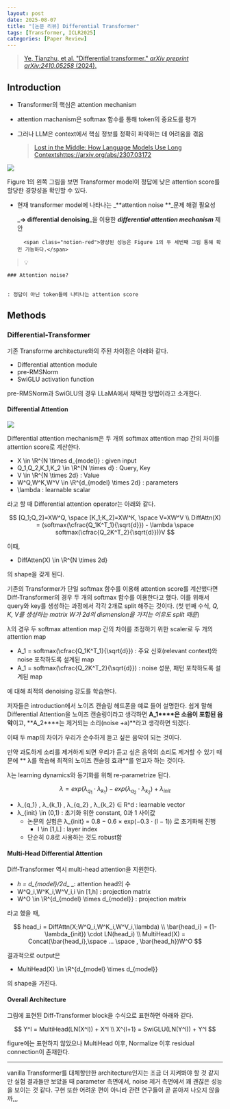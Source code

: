 ```yaml
---
layout: post
date: 2025-08-07
title: "[논문 리뷰] Differential Transformer"
tags: [Transformer, ICLR2025]
categories: [Paper Review]
---
```


> [Ye, Tianzhu, et al. "Differential transformer." ](https://arxiv.org/abs/2410.05258)[_arXiv preprint arXiv:2410.05258_](https://arxiv.org/abs/2410.05258)[ (2024).](https://arxiv.org/abs/2410.05258)



## Introduction

- Transformer의 핵심은 attention mechanism
- attention machanism은 softmax 함수를 통해 token의 중요도를 평가
- 그러나 LLM은 context에서 핵심 정보를 정확히 파악하는 데 어려움을 겪음

	> [Lost in the Middle: How Language Models Use Long Contextshttps://arxiv.org/abs/2307.03172](https://arxiv.org/abs/2307.03172)


![](https://prod-files-secure.s3.us-west-2.amazonaws.com/542b861c-36a8-4051-84e5-8804b6728dba/9083ea56-691a-4752-ae26-47f403431ac8/image.png?X-Amz-Algorithm=AWS4-HMAC-SHA256&X-Amz-Content-Sha256=UNSIGNED-PAYLOAD&X-Amz-Credential=ASIAZI2LB466VSSQ6SU2%2F20250826%2Fus-west-2%2Fs3%2Faws4_request&X-Amz-Date=20250826T090114Z&X-Amz-Expires=3600&X-Amz-Security-Token=IQoJb3JpZ2luX2VjEBkaCXVzLXdlc3QtMiJIMEYCIQDDgPXtKNyB5Rdw8TNzV22Dqu3JRzuQmObA%2FvQnqwjODgIhAMcQI8Dmd9sVdmO%2BTdqfN2WpCYi6vH5sT8xk3oV75pFuKv8DCHIQABoMNjM3NDIzMTgzODA1IgwemqIcimRraTz8%2BcIq3AN4xgc87K3HPWHLtCJwd17NHagTW42WaPW67BTvx6ZCqY5Nk%2F%2BPnBnKpAsacXcaNEGLuJ9sHDknwZs26mk8rV0jfQw%2FpjWQzGUJSiWky4x6U%2B2AJnZs9x2hc6EnXsUPMi3Z6qIEGiVvzTdPs92JqUA4B1ZUBYzNV2W1%2B1IrRjJ6iwwGcFdL3a4u2l1qQvNFMsx8UNXdap0JYPhfvSPCARaq7zskTVDRfaX2Po45rAhz8vHx5e1gtAMkvVkSEpazb4y8jbXj2A1RIwdDQf9uHK5jDRZsW0%2B7tPdquQrzplgyqOFhOezJZ3yMQ2vbIrMFOqzKODwnEfSccQ6WmisImVXr2%2BZLwF%2BYZ22tIwjW2ZwbuXWvQAOkztXX6znI%2Bci1zQSLYnsTbMMkFxWhAsFz6yljPhrOL0UTpgbLgWvS4yB75h4j0EBQ4GS%2FLA9hm2RZeZ%2FMHMmibmwJzew5eKr3zqBKzKT45rh8DHnuitkotZwBvtQc%2BwtqGgvSXotd9SFiQCQiK%2F0ahxHF73TfOoLxZDHrDQPMZANqMRDtRu%2F3eLhqLeO7R4%2ByUQqxgeWv%2BQj6Gm7UfkC%2FzleBsazrp3%2BBCcrVmKI3%2FFmil7H%2Fy0KTll3CX4p9peju4XULx9haZTCy4bXFBjqkAU3hf0EMN9Ir4Hl%2BYpgLdDN%2Bx6YjtwPasTgplO%2BWYxvrc30r2tOW3BtCVFe%2BIFMyaEPSTFsea4gJix48q5vrdeNr7Ngo9m3WDX66hYdeZRJOeCuZaya4FLeOXrUls5XOxsswssUpaVc9PUul8MqD1G8LcIMs75%2F%2FRFacufYorPYAQzXgyL2ylSaMb5vZX4E6ybMGKwHnBDb%2BQa8cggujJjuqMLwH&X-Amz-Signature=b001667b1122b1bb53f7b93b0beb3e86c23296dc0a3e924abba94eaeff8a5215&X-Amz-SignedHeaders=host&x-amz-checksum-mode=ENABLED&x-id=GetObject)


Figure 1의 왼쪽 그림을 보면 Transformer model이 정답에 낮은 attention score를 할당한 경향성을 확인할 수 있다.

- 현재 transformer model에 나타나는 _**attention noise **_문제 해결 필요성

	_**→ differential denoising**_을 이용한 _**differential attention mechanism**_ 제안


		<span class="notion-red">향상된 성능은 Figure 1의 두 세번째 그림 통해 확인 가능하다.</span>


> 💡 


	### Attention noise?


	: 정답이 아닌 token들에 나타나는 attention score



## Methods



### Differential-Transformer


기존 Transforme architecture와의 주된 차이점은 아래와 같다.

- Differential attention module
- pre-RMSNorm
- SwiGLU activation function

pre-RMSNorm과 SwiGLU의 경우 LLaMA에서 채택한 방법이라고 소개한다.



#### Differential Attention


![](https://prod-files-secure.s3.us-west-2.amazonaws.com/542b861c-36a8-4051-84e5-8804b6728dba/116d70b2-1963-4810-9167-f4c7d8a06e8f/image.png?X-Amz-Algorithm=AWS4-HMAC-SHA256&X-Amz-Content-Sha256=UNSIGNED-PAYLOAD&X-Amz-Credential=ASIAZI2LB466VSSQ6SU2%2F20250826%2Fus-west-2%2Fs3%2Faws4_request&X-Amz-Date=20250826T090114Z&X-Amz-Expires=3600&X-Amz-Security-Token=IQoJb3JpZ2luX2VjEBkaCXVzLXdlc3QtMiJIMEYCIQDDgPXtKNyB5Rdw8TNzV22Dqu3JRzuQmObA%2FvQnqwjODgIhAMcQI8Dmd9sVdmO%2BTdqfN2WpCYi6vH5sT8xk3oV75pFuKv8DCHIQABoMNjM3NDIzMTgzODA1IgwemqIcimRraTz8%2BcIq3AN4xgc87K3HPWHLtCJwd17NHagTW42WaPW67BTvx6ZCqY5Nk%2F%2BPnBnKpAsacXcaNEGLuJ9sHDknwZs26mk8rV0jfQw%2FpjWQzGUJSiWky4x6U%2B2AJnZs9x2hc6EnXsUPMi3Z6qIEGiVvzTdPs92JqUA4B1ZUBYzNV2W1%2B1IrRjJ6iwwGcFdL3a4u2l1qQvNFMsx8UNXdap0JYPhfvSPCARaq7zskTVDRfaX2Po45rAhz8vHx5e1gtAMkvVkSEpazb4y8jbXj2A1RIwdDQf9uHK5jDRZsW0%2B7tPdquQrzplgyqOFhOezJZ3yMQ2vbIrMFOqzKODwnEfSccQ6WmisImVXr2%2BZLwF%2BYZ22tIwjW2ZwbuXWvQAOkztXX6znI%2Bci1zQSLYnsTbMMkFxWhAsFz6yljPhrOL0UTpgbLgWvS4yB75h4j0EBQ4GS%2FLA9hm2RZeZ%2FMHMmibmwJzew5eKr3zqBKzKT45rh8DHnuitkotZwBvtQc%2BwtqGgvSXotd9SFiQCQiK%2F0ahxHF73TfOoLxZDHrDQPMZANqMRDtRu%2F3eLhqLeO7R4%2ByUQqxgeWv%2BQj6Gm7UfkC%2FzleBsazrp3%2BBCcrVmKI3%2FFmil7H%2Fy0KTll3CX4p9peju4XULx9haZTCy4bXFBjqkAU3hf0EMN9Ir4Hl%2BYpgLdDN%2Bx6YjtwPasTgplO%2BWYxvrc30r2tOW3BtCVFe%2BIFMyaEPSTFsea4gJix48q5vrdeNr7Ngo9m3WDX66hYdeZRJOeCuZaya4FLeOXrUls5XOxsswssUpaVc9PUul8MqD1G8LcIMs75%2F%2FRFacufYorPYAQzXgyL2ylSaMb5vZX4E6ybMGKwHnBDb%2BQa8cggujJjuqMLwH&X-Amz-Signature=b6c095a5e7762479a556e9e907df00ece8ee578b69a7011149b2cbb7eb829ebc&X-Amz-SignedHeaders=host&x-amz-checksum-mode=ENABLED&x-id=GetObject)


Differential attention mechanism은 두 개의 softmax attention map 간의 차이를 attention score로 계산한다.

- X \in \R^{N \times d\_{model}} : given input
- Q\_1,Q\_2,K\_1,K\_2 \in \R^{N \times d} : Query, Key
- V \in \R^{N \times 2d} : Value
- W^Q,W^K,W^V \in \R^{d\_{model} \times 2d} : parameters
- \lambda : learnable scalar

라고 할 때 Differential attention operator는 아래와 같다.


$$
[Q_1;Q_2]=XW^Q, \space [K_1;K_2]=XW^K, \space V=XW^V \\
DiffAttn(X) = (softmax(\cfrac{Q_1K^T_1}{\sqrt{d}}) - \lambda \space softmax(\cfrac{Q_2K^T_2}{\sqrt{d}}))V
$$


이때,

- DiffAtten(X) \in \R^{N \times 2d}

의 shape을 갖게 된다.


기존의 Transformer가 단일 softmax 함수를 이용해 attention score를 계산했다면 Diff-Transformer의 경우 두 개의 softmax 함수를 이용한다고 했다. 이를 위해서 query와 key를 생성하는 과정에서 각각 2개로 split 해주는 것이다. <span class="notion-red">(첫 번째 수식, </span><span class="notion-red">_Q, K, V를 생성하는 matrix W가 2d의 dismension을 가지는 이유도 split 때문_</span><span class="notion-red">)</span>


 λ의 경우 두 softmax attention map 간의 차이를 조정하기 위한 scaler로 두 개의 attention map

- A\_1 = softmax(\cfrac{Q\_1K^T\_1}{\sqrt{d}}) : 주요 신호(relevant context)와 noise 포착하도록 설계된 map
- A\_1 = softmax(\cfrac{Q\_2K^T\_2}{\sqrt{d}}) : noise 성분, 패턴 포착하도록 설계된 map 

에 대해 최적의 denoising 강도를 학습한다.


저자들은 introduction에서 노이즈 캔슬링 헤드폰을 예로 들어 설명한다. 쉽게 말해 Differential Attention을 노이즈 캔슬링이라고 생각하면 **A\_1****은 소음이 포함된 음악**이고, **A\_2****는 제거되는 소리(noise +a)**라고 생각하면 되겠다. 


이때 두 map의 차이가 우리가 순수하게 듣고 싶은 음악이 되는 것이다. 


만약 과도하게 소리를 제거하게 되면 우리가 듣고 싶은 음악의 소리도 제거할 수 있기 때문에 ** λ를 학습해 최적의 노이즈 캔슬링 효과**를 얻고자 하는 것이다.


λ는 learning dynamics와 동기화를 위해 re-parametrize 된다.


$$
\lambda = exp(\lambda_{q_1} \cdot \lambda_{k_1}) - exp(\lambda_{q_2} \cdot \lambda_{k_2}) + \lambda_{init}
$$

- λ\_{q\_1} , λ\_{k\_1} , λ\_{q\_2} , λ\_{k\_2} ∈ R^d : learnable vector
- λ\_{init} \in (0,1) : 초기화 위한 constant, 0과 1 사이값
	- 논문의 실험은 λ\_{init} = 0.8 − 0.6 × exp(−0.3 · (l − 1)) 로 초기화해 진행
		- l \in [1,L] : layer index
	- 단순히 0.8로 사용하는 것도 robust함


#### **Multi-Head Differential Attention**


Diff-Transformer 역시 multi-head attention을 지원한다.

- _h = d\_{model}/2d__ _: attention head의 수
- W^Q\_i,W^K\_i,W^V\_i,i \in [1,h] : projection matrix
- W^O \in \R^{d\_{model} \times d\_{model}} : projection matrix

라고 했을 때,


$$
head_i = DiffAttn(X;W^Q_i,W^K_i,W^V_i,\lambda) \\
\bar{head_i} = (1-\lambda_{init}) \cdot LN(head_i) \\
MultiHead(X) = Concat(\bar{head_i},\space ... \space , \bar{head_h})W^O
$$


결과적으로 output은

- MultiHead(X) \in \R^{d\_{model} \times d\_{model}}

의 shape을 가진다.



#### Overall Architecture


그림에 표현된 Diff-Transformer block을 수식으로 표현하면 아래와 같다.


$$
Y^l = MultiHead(LN(X^l)) + X^l \\
X^{l+1} = SwiGLU(LN(Y^l)) + Y^l
$$


figure에는 표현하지 않았으나 MultiHead 이후, Normalize 이후 residual connection이 존재한다.


---


vanilla Transformer를 대체할만한 architecture인지는 조금 더 지켜봐야 할 것 같지만 실험 결과들만 보았을 때 parameter 측면에서, noise 제거 측면에서 꽤 괜찮은 성능을 보이는 것 같다. 구현 또한 어려운 편이 아니라 관련 연구들이 곧 쏟아져 나오지 않을까,,,

